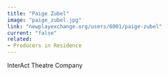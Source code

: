 ```yaml
---
title: "Paige Zubel"
image: "paige_zubel.jpg"
link: "newplayexchange.org/users/6001/paige-zubel"
current: "false"
related:
- Producers in Residence
---
```


InterAct Theatre Company

